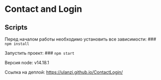# Contact and Login


## Scripts

Перед началом работы необходимо установить все зависимости: ### `npm install`




Запустить проект: ### `npm start`




Версия node: v14.18.1

Ссылка на деплой: https://ulanzi.github.io/ContactLogin/
